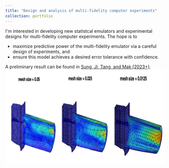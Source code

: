 ```yaml
---
title: "Design and analysis of multi-fidelity computer experiments"
collection: portfolio
---
```


I'm interested in developing new statistcal emulators and experimental designs for multi-fidelity computer experiments. The hope is to
* maximize predictive power of the multi-fidelity emulator via a careful design of experiments, and 
* ensure this model achieves a desired error tolerance with confidence. 

A preliminary result can be found in [Sung, Ji, Tang, and Mak (2023+)](https://arxiv.org/abs/2211.00268).<br/><img src='/images/multifidelity.png' width='700' height='300'>